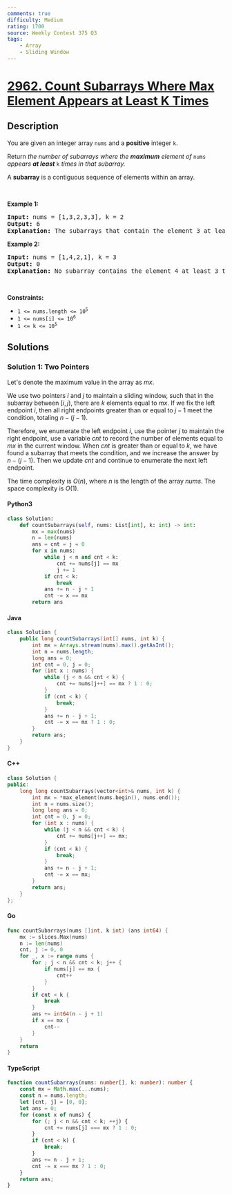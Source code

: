 ```yaml
---
comments: true
difficulty: Medium
rating: 1700
source: Weekly Contest 375 Q3
tags:
    - Array
    - Sliding Window
---
```


<!-- problem:start -->

# [2962. Count Subarrays Where Max Element Appears at Least K Times](https://leetcode.com/problems/count-subarrays-where-max-element-appears-at-least-k-times)

## Description

<!-- description:start -->

<p>You are given an integer array <code>nums</code> and a <strong>positive</strong> integer <code>k</code>.</p>

<p>Return <em>the number of subarrays where the <strong>maximum</strong> element of </em><code>nums</code><em> appears <strong>at least</strong> </em><code>k</code><em> times in that subarray.</em></p>

<p>A <strong>subarray</strong> is a contiguous sequence of elements within an array.</p>

<p>&nbsp;</p>
<p><strong class="example">Example 1:</strong></p>

<pre>
<strong>Input:</strong> nums = [1,3,2,3,3], k = 2
<strong>Output:</strong> 6
<strong>Explanation:</strong> The subarrays that contain the element 3 at least 2 times are: [1,3,2,3], [1,3,2,3,3], [3,2,3], [3,2,3,3], [2,3,3] and [3,3].
</pre>

<p><strong class="example">Example 2:</strong></p>

<pre>
<strong>Input:</strong> nums = [1,4,2,1], k = 3
<strong>Output:</strong> 0
<strong>Explanation:</strong> No subarray contains the element 4 at least 3 times.
</pre>

<p>&nbsp;</p>
<p><strong>Constraints:</strong></p>

<ul>
	<li><code>1 &lt;= nums.length &lt;= 10<sup>5</sup></code></li>
	<li><code>1 &lt;= nums[i] &lt;= 10<sup>6</sup></code></li>
	<li><code>1 &lt;= k &lt;= 10<sup>5</sup></code></li>
</ul>

<!-- description:end -->

## Solutions

<!-- solution:start -->

### Solution 1: Two Pointers

Let's denote the maximum value in the array as $mx$.

We use two pointers $i$ and $j$ to maintain a sliding window, such that in the subarray between $[i, j)$, there are $k$ elements equal to $mx$. If we fix the left endpoint $i$, then all right endpoints greater than or equal to $j-1$ meet the condition, totaling $n - (j - 1)$.

Therefore, we enumerate the left endpoint $i$, use the pointer $j$ to maintain the right endpoint, use a variable $cnt$ to record the number of elements equal to $mx$ in the current window. When $cnt$ is greater than or equal to $k$, we have found a subarray that meets the condition, and we increase the answer by $n - (j - 1)$. Then we update $cnt$ and continue to enumerate the next left endpoint.

The time complexity is $O(n)$, where $n$ is the length of the array $nums$. The space complexity is $O(1)$.

<!-- tabs:start -->

#### Python3

```python
class Solution:
    def countSubarrays(self, nums: List[int], k: int) -> int:
        mx = max(nums)
        n = len(nums)
        ans = cnt = j = 0
        for x in nums:
            while j < n and cnt < k:
                cnt += nums[j] == mx
                j += 1
            if cnt < k:
                break
            ans += n - j + 1
            cnt -= x == mx
        return ans
```

#### Java

```java
class Solution {
    public long countSubarrays(int[] nums, int k) {
        int mx = Arrays.stream(nums).max().getAsInt();
        int n = nums.length;
        long ans = 0;
        int cnt = 0, j = 0;
        for (int x : nums) {
            while (j < n && cnt < k) {
                cnt += nums[j++] == mx ? 1 : 0;
            }
            if (cnt < k) {
                break;
            }
            ans += n - j + 1;
            cnt -= x == mx ? 1 : 0;
        }
        return ans;
    }
}
```

#### C++

```cpp
class Solution {
public:
    long long countSubarrays(vector<int>& nums, int k) {
        int mx = *max_element(nums.begin(), nums.end());
        int n = nums.size();
        long long ans = 0;
        int cnt = 0, j = 0;
        for (int x : nums) {
            while (j < n && cnt < k) {
                cnt += nums[j++] == mx;
            }
            if (cnt < k) {
                break;
            }
            ans += n - j + 1;
            cnt -= x == mx;
        }
        return ans;
    }
};
```

#### Go

```go
func countSubarrays(nums []int, k int) (ans int64) {
	mx := slices.Max(nums)
	n := len(nums)
	cnt, j := 0, 0
	for _, x := range nums {
		for ; j < n && cnt < k; j++ {
			if nums[j] == mx {
				cnt++
			}
		}
		if cnt < k {
			break
		}
		ans += int64(n - j + 1)
		if x == mx {
			cnt--
		}
	}
	return
}
```

#### TypeScript

```ts
function countSubarrays(nums: number[], k: number): number {
    const mx = Math.max(...nums);
    const n = nums.length;
    let [cnt, j] = [0, 0];
    let ans = 0;
    for (const x of nums) {
        for (; j < n && cnt < k; ++j) {
            cnt += nums[j] === mx ? 1 : 0;
        }
        if (cnt < k) {
            break;
        }
        ans += n - j + 1;
        cnt -= x === mx ? 1 : 0;
    }
    return ans;
}
```

<!-- tabs:end -->

<!-- solution:end -->

<!-- problem:end -->

